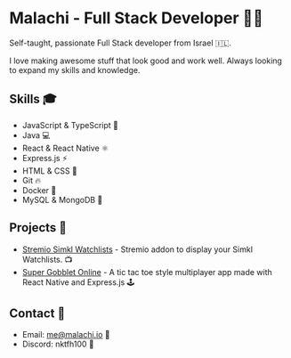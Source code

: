 # Malachi - Full Stack Developer 🚀🔥

Self-taught, passionate Full Stack developer from Israel  🇮🇱.

I love making awesome stuff that look good and work well. Always looking to expand my skills and knowledge.

## Skills 🎓
- JavaScript & TypeScript 💎
- Java 💻
- React & React Native ⚛️
- Express.js ⚡️
- HTML & CSS 🎨
- Git 🔥
- Docker 🐳
- MySQL & MongoDB 💾

## Projects 🚧
- [Stremio Simkl Watchlists](https://github.com/nktfh100/stremio-simkl) - Stremio addon to display your Simkl Watchlists. 📺
- [Super Gobblet Online](https://github.com/nktfh100/super-gobblet-online) - A tic tac toe style multiplayer app made with React Native and Express.js 🕹️

## Contact 📱
- Email: me@malachi.io 📧
- Discord: nktfh100 👾
